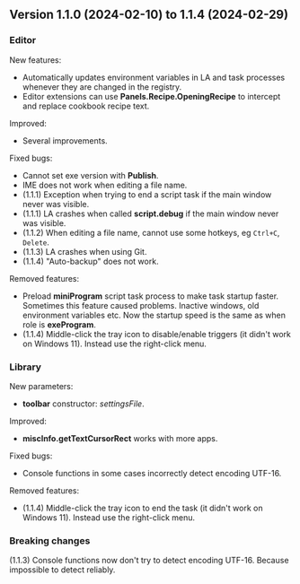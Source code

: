 ## Version 1.1.0 (2024-02-10) to 1.1.4 (2024-02-29)

### Editor
New features:
- Automatically updates environment variables in LA and task processes whenever they are changed in the registry.
- Editor extensions can use **Panels.Recipe.OpeningRecipe** to intercept and replace cookbook recipe text.

Improved:
- Several improvements.

Fixed bugs:
- Cannot set exe version with **Publish**.
- IME does not work when editing a file name.
- (1.1.1) Exception when trying to end a script task if the main window never was visible.
- (1.1.1) LA crashes when called **script.debug** if the main window never was visible.
- (1.1.2) When editing a file name, cannot use some hotkeys, eg `Ctrl+C`, `Delete`.
- (1.1.3) LA crashes when using Git.
- (1.1.4) "Auto-backup" does not work.

Removed features:
- Preload **miniProgram** script task process to make task startup faster. Sometimes this feature caused problems. Inactive windows, old environment variables etc. Now the startup speed is the same as when role is **exeProgram**.
- (1.1.4) Middle-click the tray icon to disable/enable triggers (it didn't work on Windows 11). Instead use the right-click menu.

### Library
New parameters:
- **toolbar** constructor: *settingsFile*.

Improved:
- **miscInfo.getTextCursorRect** works with more apps.

Fixed bugs:
- Console functions in some cases incorrectly detect encoding UTF-16.

Removed features:
- (1.1.4) Middle-click the tray icon to end the task (it didn't work on Windows 11). Instead use the right-click menu.

### Breaking changes
(1.1.3) Console functions now don't try to detect encoding UTF-16. Because impossible to detect reliably.

